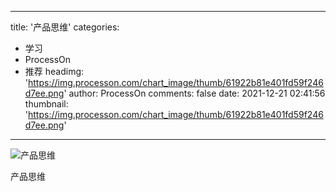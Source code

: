 
---
title: '产品思维'
categories: 
 - 学习
 - ProcessOn
 - 推荐
headimg: 'https://img.processon.com/chart_image/thumb/61922b81e401fd59f246d7ee.png'
author: ProcessOn
comments: false
date: 2021-12-21 02:41:56
thumbnail: 'https://img.processon.com/chart_image/thumb/61922b81e401fd59f246d7ee.png'
---

<div>   
<img class="thumb" alt="产品思维" src="https://img.processon.com/chart_image/thumb/61922b81e401fd59f246d7ee.png" referrerpolicy="no-referrer">
<p>产品思维</p>  
</div>
            